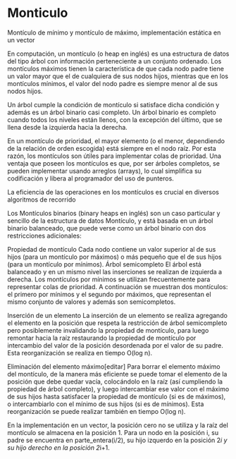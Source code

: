 # Monticulo
Montículo de mínimo y montículo de máximo, implementación estática en un vector

En computación, un montículo (o heap en inglés) es una estructura de datos del tipo árbol con información perteneciente a un conjunto ordenado. Los montículos máximos tienen la característica de que cada nodo padre tiene un valor mayor que el de cualquiera de sus nodos hijos, mientras que en los montículos mínimos, el valor del nodo padre es siempre menor al de sus nodos hijos.

Un árbol cumple la condición de montículo si satisface dicha condición y además es un árbol binario casi completo. Un árbol binario es completo cuando todos los niveles están llenos, con la excepción del último, que se llena desde la izquierda hacia la derecha.

En un montículo de prioridad, el mayor elemento (o el menor, dependiendo de la relación de orden escogida) está siempre en el nodo raíz. Por esta razón, los montículos son útiles para implementar colas de prioridad. Una ventaja que poseen los montículos es que, por ser árboles completos, se pueden implementar usando arreglos (arrays), lo cual simplifica su codificación y libera al programador del uso de punteros.

La eficiencia de las operaciones en los montículos es crucial en diversos algoritmos de recorrido

Los Montículos binarios (binary heaps en inglés) son un caso particular y sencillo de la estructura de datos Montículo, y está basada en un árbol binario balanceado, que puede verse como un árbol binario con dos restricciones adicionales:

Propiedad de montículo
Cada nodo contiene un valor superior al de sus hijos (para un montículo por máximos) o más pequeño que el de sus hijos (para un montículo por mínimos).
Árbol semicompleto
El árbol está balanceado y en un mismo nivel las inserciones se realizan de izquierda a derecha.
Los montículos por mínimos se utilizan frecuentemente para representar colas de prioridad. A continuación se muestran dos montículos: el primero por mínimos y el segundo por máximos, que representan el mismo conjunto de valores y además son semicompletos.

Inserción de un elemento
La inserción de un elemento se realiza agregando el elemento en la posición que respeta la restricción de árbol semicompleto pero posiblemente invalidando la propiedad de montículo, para luego remontar hacia la raíz restaurando la propiedad de montículo por intercambio del valor de la posición desordenada por el valor de su padre. Esta reorganización se realiza en tiempo O(log n).

Eliminación del elemento máximo[editar]
Para borrar el elemento máximo del montículo, de la manera más eficiente se puede tomar el elemento de la posición que debe quedar vacía, colocándolo en la raíz (así cumpliendo la propiedad de árbol completo), y luego intercambiar ese valor con el máximo de sus hijos hasta satisfacer la propiedad de montículo (si es de máximos), o intercambiarlo con el mínimo de sus hijos (si es de mínimos). Esta reorganización se puede realizar también en tiempo O(log n).

En la implementación en un vector, la posición cero no se utiliza y la raíz del montículo se almacena en la posición 1. Para un nodo en la posición i, su padre se encuentra en parte_entera(i/2), su hijo izquerdo en la posición 2*i y su hijo derecho en la posición 2*i+1.

